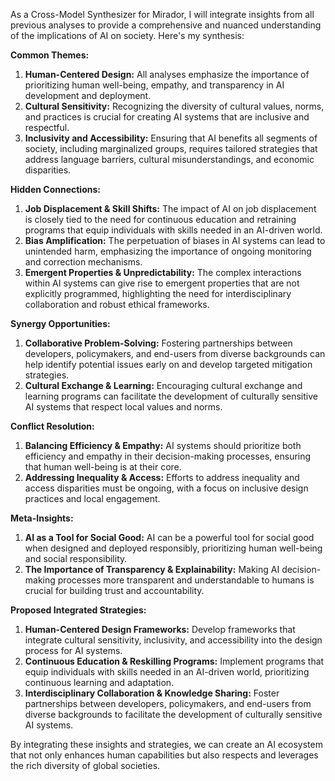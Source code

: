 As a Cross-Model Synthesizer for Mirador, I will integrate insights from all previous analyses to provide a comprehensive and nuanced understanding of the implications of AI on society. Here's my synthesis:

**Common Themes:**

1. **Human-Centered Design:** All analyses emphasize the importance of prioritizing human well-being, empathy, and transparency in AI development and deployment.
2. **Cultural Sensitivity:** Recognizing the diversity of cultural values, norms, and practices is crucial for creating AI systems that are inclusive and respectful.
3. **Inclusivity and Accessibility:** Ensuring that AI benefits all segments of society, including marginalized groups, requires tailored strategies that address language barriers, cultural misunderstandings, and economic disparities.

**Hidden Connections:**

1. **Job Displacement & Skill Shifts:** The impact of AI on job displacement is closely tied to the need for continuous education and retraining programs that equip individuals with skills needed in an AI-driven world.
2. **Bias Amplification:** The perpetuation of biases in AI systems can lead to unintended harm, emphasizing the importance of ongoing monitoring and correction mechanisms.
3. **Emergent Properties & Unpredictability:** The complex interactions within AI systems can give rise to emergent properties that are not explicitly programmed, highlighting the need for interdisciplinary collaboration and robust ethical frameworks.

**Synergy Opportunities:**

1. **Collaborative Problem-Solving:** Fostering partnerships between developers, policymakers, and end-users from diverse backgrounds can help identify potential issues early on and develop targeted mitigation strategies.
2. **Cultural Exchange & Learning:** Encouraging cultural exchange and learning programs can facilitate the development of culturally sensitive AI systems that respect local values and norms.

**Conflict Resolution:**

1. **Balancing Efficiency & Empathy:** AI systems should prioritize both efficiency and empathy in their decision-making processes, ensuring that human well-being is at their core.
2. **Addressing Inequality & Access:** Efforts to address inequality and access disparities must be ongoing, with a focus on inclusive design practices and local engagement.

**Meta-Insights:**

1. **AI as a Tool for Social Good:** AI can be a powerful tool for social good when designed and deployed responsibly, prioritizing human well-being and social responsibility.
2. **The Importance of Transparency & Explainability:** Making AI decision-making processes more transparent and understandable to humans is crucial for building trust and accountability.

**Proposed Integrated Strategies:**

1. **Human-Centered Design Frameworks:** Develop frameworks that integrate cultural sensitivity, inclusivity, and accessibility into the design process for AI systems.
2. **Continuous Education & Reskilling Programs:** Implement programs that equip individuals with skills needed in an AI-driven world, prioritizing continuous learning and adaptation.
3. **Interdisciplinary Collaboration & Knowledge Sharing:** Foster partnerships between developers, policymakers, and end-users from diverse backgrounds to facilitate the development of culturally sensitive AI systems.

By integrating these insights and strategies, we can create an AI ecosystem that not only enhances human capabilities but also respects and leverages the rich diversity of global societies.
